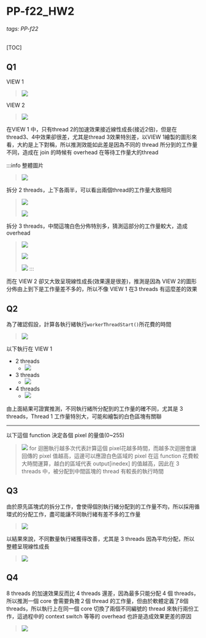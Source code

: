 # PP-f22_HW2
###### tags: PP-f22

[TOC]

## Q1

VIEW 1
>![](https://i.imgur.com/wqrmsDw.png)
>
VIEW 2
>![](https://i.imgur.com/AyEKFsd.png)

在VIEW 1 中，只有thread 2的加速效果接近線性成長(接近2倍)，但是在thread3、4中效果卻很差，尤其是thread 3效果特別差，以VIEW 1繪製的圖形來看，大約是上下對稱，所以推測效能如此差是因為不同的 thread 所分到的工作量不同，造成在 join 的時候有 overhead 在等待工作量大的thread

:::info
整體圖片
>![](https://i.imgur.com/o4spoY5.png)

拆分 2 threads，上下各兩半，可以看出兩個thread的工作量大致相同
>![](https://i.imgur.com/4ohTeXF.png)
>
>![](https://i.imgur.com/l8aFmUa.png)

拆分 3 threads，中間這塊白色分佈特別多，猜測這部分的工作量較大，造成overhead
>![](https://i.imgur.com/MwOUsRj.png)
>
>![](https://i.imgur.com/k4R6AlA.png)
>
>![](https://i.imgur.com/KY8axRV.png)
:::

而在 VIEW 2 卻又大致呈現線性成長(效果還是很差)，推測是因為 VIEW 2的圖形分佈由上到下是工作量差不多的，所以不像 VIEW 1 在3 threads 有這麼差的效果
 
## Q2

為了確認假設，計算各執行緒執行`workerThreadStart()`所花費的時間
>![](https://i.imgur.com/2TLSeRP.png)

以下執行在 VIEW 1
* 2 threads
    * ![](https://i.imgur.com/ZyHiTjY.png)
* 3 threads
    * ![](https://i.imgur.com/Hwmr5au.png)
* 4 threads
    * ![](https://i.imgur.com/hD9xpLF.png)

由上面結果可證實推測，不同執行緒所分配到的工作量的確不同，尤其是 3 threads，Thread 1 工作量特別大，可能和繪製的白色區塊有關聯

---
以下這個 function 決定各個 pixel 的量值(0~255)
>![](https://i.imgur.com/6m4uLqk.png)
for 迴圈執行越多次代表計算這個 pixel花越多時間，而越多次迴圈會讓回傳的 pixel 值越高，這邊可以應證白色區域的 pixel 在這 function 花費較大時間運算，越白的區域代表 output[inedex] 的值越高，因此在 3 threads 中，被分配到中間區塊的 thread 有較長的執行時間 

## Q3

由於原先區塊式的拆分工作，會使得個別執行緒分配到的工作量不均，所以採用循環式的分配工作，盡可能讓不同執行緒有差不多的工作量
>![](https://i.imgur.com/cYiZgaK.jpg)

以結果來說，不同數量執行緒獲得改善，尤其是 3 threads 因為平均分配，所以整體呈現線性成長
>![](https://i.imgur.com/X8BRGzY.png)

## Q4

8 threads 的加速效果反而比 4 threads 還差，因為最多只能分配 4 個 threads，所以推測一個 core 會需要負擔２個 thread 的工作量，但由於軟體定義了8個 threads，所以執行上在同一個 core 切換了兩個不同編號的 thread 來執行兩份工作，這過程中的 context switch 等等的 overhead 也許是造成效果更差的原因
>![](https://i.imgur.com/UUmhhbN.png)

